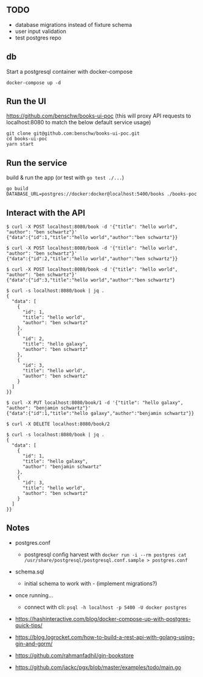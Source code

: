 ## TODO

- database migrations instead of fixture schema
- user input validation
- test postgres repo

## db
Start a postgresql container with docker-compose

	docker-compose up -d


## Run the UI 
https://github.com/benschw/books-ui-poc
(this will proxy API requests to localhost:8080 to match the below default service usage)

	git clone git@github.com:benschw/books-ui-poc.git
	cd books-ui-poc
	yarn start

## Run the service
build & run the app (or test with `go test ./...`)

	go build
	DATABASE_URL=postgres://docker:docker@localhost:5400/books ./books-poc

## Interact with the API

	$ curl -X POST localhost:8080/book -d '{"title": "hello world", "author": "ben schwartz"}'
	{"data":{"id":1,"title":"hello world","author":"ben schwartz"}}
	
	$ curl -X POST localhost:8080/book -d '{"title": "hello world", "author": "ben schwartz"}'
	{"data":{"id":2,"title":"hello world","author":"ben schwartz"}}
	
	$ curl -X POST localhost:8080/book -d '{"title": "hello world", "author": "ben schwartz"}'
	{"data":{"id":3,"title":"hello world","author":"ben schwartz"}
	
	$ curl -s localhost:8080/book | jq .
	{
	  "data": [
	    {
	      "id": 1,
	      "title": "hello world",
	      "author": "ben schwartz"
	    },
	    {
	      "id": 2,
	      "title": "hello galaxy",
	      "author": "ben schwartz"
	    },
	    {
	      "id": 3,
	      "title": "hello world",
	      "author": "ben schwartz"
	    }
	  ]
	}}

	$ curl -X PUT localhost:8080/book/1 -d '{"title": "hello galaxy", "author": "benjamin schwartz"}'
	{"data":{"id":1,"title":"hello galaxy","author":"benjamin schwartz"}}

	$ curl -X DELETE localhost:8080/book/2

	$ curl -s localhost:8080/book | jq .
	{
	  "data": [
	    {
	      "id": 1,
	      "title": "hello galaxy",
	      "author": "benjamin schwartz"
	    },
	    {
	      "id": 3,
	      "title": "hello world",
	      "author": "ben schwartz"
	    }
	  ]
	}}



## Notes
- postgres.conf
	- postgresql config harvest with `docker run -i --rm postgres cat /usr/share/postgresql/postgresql.conf.sample > postgres.conf`
- schema.sql
	- initial schema to work with - (implement migrations?)
- once running...
	- connect with cli: `psql -h localhost -p 5400 -U docker postgres`

- https://hashinteractive.com/blog/docker-compose-up-with-postgres-quick-tips/
- https://blog.logrocket.com/how-to-build-a-rest-api-with-golang-using-gin-and-gorm/
- https://github.com/rahmanfadhil/gin-bookstore
- https://github.com/jackc/pgx/blob/master/examples/todo/main.go

